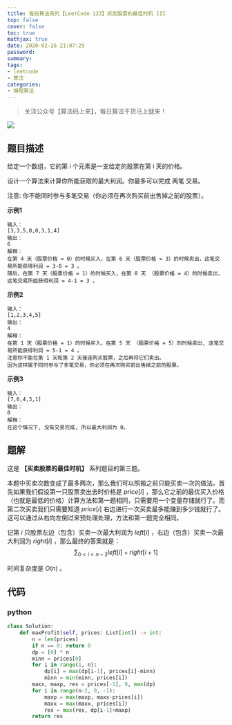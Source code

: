 ```yaml
---
title: 每日算法系列【LeetCode 123】买卖股票的最佳时机 III
top: false
cover: false
toc: true
mathjax: true
date: 2020-02-26 21:07:29
password:
summary:
tags:
- leetcode
- 算法
categories:
- 编程算法
---
```


> 关注公众号【算法码上来】，每日算法干货马上就来！

![](/medias/contact.jpg)

## 题目描述
给定一个数组，它的第 i 个元素是一支给定的股票在第 i 天的价格。

设计一个算法来计算你所能获取的最大利润。你最多可以完成 两笔 交易。

注意: 你不能同时参与多笔交易（你必须在再次购买前出售掉之前的股票）。

**示例1**
```text
输入：
[3,3,5,0,0,3,1,4]
输出：
6
解释：
在第 4 天（股票价格 = 0）的时候买入，在第 6 天（股票价格 = 3）的时候卖出，这笔交易所能获得利润 = 3-0 = 3 。
随后，在第 7 天（股票价格 = 1）的时候买入，在第 8 天 （股票价格 = 4）的时候卖出，这笔交易所能获得利润 = 4-1 = 3 。
```

**示例2**
```text
输入：
[1,2,3,4,5]
输出：
4
解释：
在第 1 天（股票价格 = 1）的时候买入，在第 5 天 （股票价格 = 5）的时候卖出, 这笔交易所能获得利润 = 5-1 = 4 。   
注意你不能在第 1 天和第 2 天接连购买股票，之后再将它们卖出。   
因为这样属于同时参与了多笔交易，你必须在再次购买前出售掉之前的股票。
```

**示例3**
```text
输入：
[7,6,4,3,1]
输出：
0
解释：
在这个情况下, 没有交易完成, 所以最大利润为 0。
```

## 题解
这是 **【买卖股票的最佳时机】** 系列题目的第三题。

本题中买卖次数变成了最多两次，那么我们可以照搬之前只能买卖一次的做法。首先如果我们假设第一只股票卖出去时价格是 $price[i]$ ，那么它之前的最优买入价格（也就是最低的价格）计算方法和第一题相同，只需要用一个变量存储就行了。而第二次买卖我们只需要知道 $price[i]$ 右边进行一次买卖最多能赚到多少钱就行了。这可以通过从右向左倒过来预处理处理，方法和第一题完全相同。

记第 $i$ 只股票左边（包含）买卖一次最大利润为 $left[i]$ ，右边（包含）买卖一次最大利润为 $right[i]$ ，那么最终的答案就是：
$$
\sum_{0 < i < n-2}{left[i] + right[i+1]}
$$

时间复杂度是 $O(n)$ 。

## 代码
### python
```python
class Solution:
    def maxProfit(self, prices: List[int]) -> int:
        n = len(prices)
        if n == 0: return 0
        dp = [0] * n
        minn = prices[0]
        for i in range(1, n):
            dp[i] = max(dp[i-1], prices[i]-minn)
            minn = min(minn, prices[i])
        maxx, maxp, res = prices[-1], 0, max(dp)
        for i in range(n-2, 0, -1):
            maxp = max(maxp, maxx-prices[i])
            maxx = max(maxx, prices[i])
            res = max(res, dp[i-1]+maxp)
        return res
```